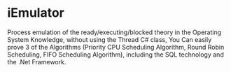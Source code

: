 # iEmulator
Process emulation of the ready/executing/blocked theory in the Operating System Knowledge, without using the Thread C# class, You Can easily prove 3 of the Algorithms (Priority CPU Scheduling Algorithm, Round Robin Scheduling, FIFO Scheduling Algorithm), including the SQL technology and the .Net Framework.
